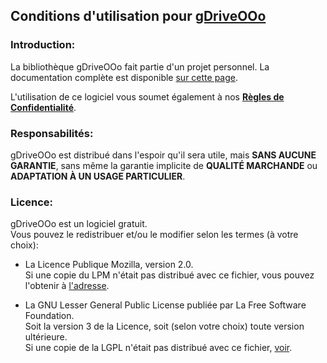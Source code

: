 ## Conditions d'utilisation pour [gDriveOOo](https://github.com/prrvchr/gDriveOOo)


### Introduction:

La bibliothèque gDriveOOo fait partie d'un projet personnel.
La documentation complète est disponible [sur cette page](https://prrvchr.github.io/gDriveOOo/README_fr).

L'utilisation de ce logiciel vous soumet également à nos [**Règles de Confidentialité**](https://prrvchr.github.io/gDriveOOo/gDriveOOo/registration/PrivacyPolicy_fr).


### Responsabilités:

gDriveOOo est distribué dans l'espoir qu'il sera utile, mais **SANS AUCUNE GARANTIE**,
sans même la garantie implicite de **QUALITÉ MARCHANDE** ou **ADAPTATION À UN USAGE PARTICULIER**.


### Licence:

gDriveOOo est un logiciel gratuit.  
Vous pouvez le redistribuer et/ou le modifier selon les termes (à votre choix):

- La Licence Publique Mozilla, version 2.0.  
Si une copie du LPM n'était pas distribué avec ce fichier,
vous pouvez l'obtenir à [l'adresse](http://mozilla.org/MPL/2.0/).

- La GNU Lesser General Public License publiée par La Free Software Foundation.  
Soit la version 3 de la Licence, soit (selon votre choix) toute version ultérieure.  
Si une copie de la LGPL n'était pas distribué avec ce fichier, [voir](http://www.gnu.org/licenses/).
